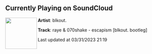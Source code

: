 ## Currently Playing on SoundCloud

[<img align="left" width="100" src="https://i1.sndcdn.com/artworks-WBR2zFRlDvGhE3lf-5YzJSw-t500x500.jpg">](https://soundcloud.com/1800blkout/raye-070shake-escapism-blkout-bootleg)

**Artist**: blkout. 

**Track**: raye & 070shake - escapism [blkout. bootleg]

Last updated at 03/31/2023 21:19
